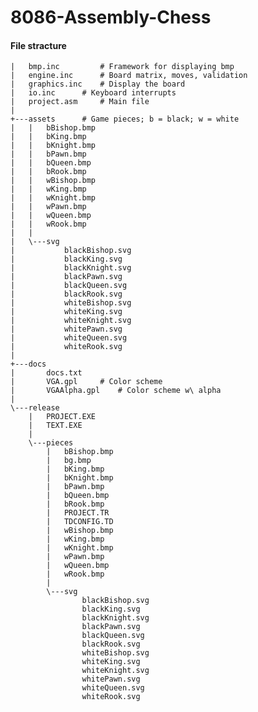 # 8086-Assembly-Chess

#### File stracture

	|   bmp.inc 		# Framework for displaying bmp
	|   engine.inc 		# Board matrix, moves, validation
	|   graphics.inc 	# Display the board
	|   io.inc 		# Keyboard interrupts
	|   project.asm 	# Main file
	|
	+---assets 		# Game pieces; b = black; w = white
	|   |   bBishop.bmp
	|   |   bKing.bmp
	|   |   bKnight.bmp
	|   |   bPawn.bmp
	|   |   bQueen.bmp
	|   |   bRook.bmp
	|   |   wBishop.bmp
	|   |   wKing.bmp
	|   |   wKnight.bmp
	|   |   wPawn.bmp
	|   |   wQueen.bmp
	|   |   wRook.bmp
	|   |
	|   \---svg 
	|           blackBishop.svg
	|           blackKing.svg
	|           blackKnight.svg
	|           blackPawn.svg
	|           blackQueen.svg
	|           blackRook.svg
	|           whiteBishop.svg
	|           whiteKing.svg
	|           whiteKnight.svg
	|           whitePawn.svg
	|           whiteQueen.svg
	|           whiteRook.svg
	|
	+---docs
	|       docs.txt
	|       VGA.gpl 	# Color scheme
	|       VGAAlpha.gpl 	# Color scheme w\ alpha
	|
	\---release
	    |   PROJECT.EXE
	    |   TEXT.EXE
	    |
	    \---pieces
	        |   bBishop.bmp
	        |   bg.bmp
	        |   bKing.bmp
	        |   bKnight.bmp
	        |   bPawn.bmp
	        |   bQueen.bmp
	        |   bRook.bmp
	        |   PROJECT.TR
	        |   TDCONFIG.TD
	        |   wBishop.bmp
	        |   wKing.bmp
	        |   wKnight.bmp
	        |   wPawn.bmp
	        |   wQueen.bmp
	        |   wRook.bmp
	        |
	        \---svg
	                blackBishop.svg
	                blackKing.svg
	                blackKnight.svg
	                blackPawn.svg
	                blackQueen.svg
	                blackRook.svg
	                whiteBishop.svg
	                whiteKing.svg
	                whiteKnight.svg
	                whitePawn.svg
	                whiteQueen.svg
	                whiteRook.svg
